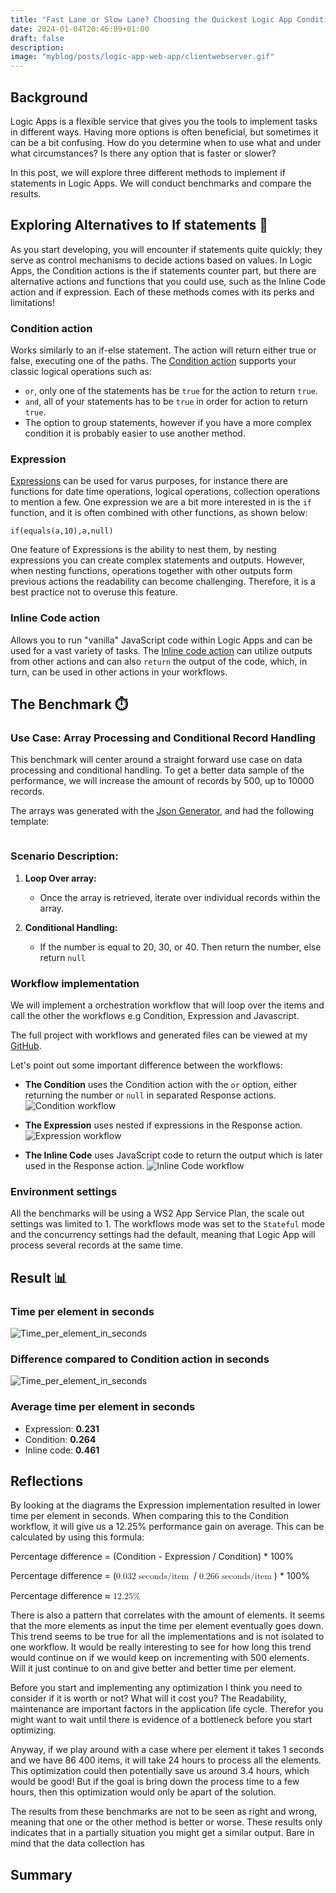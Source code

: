 ```yaml
---
title: "Fast Lane or Slow Lane? Choosing the Quickest Logic App Condition!🏎️" 
date: 2024-01-04T20:46:09+01:00
draft: false
description: 
image: "myblog/posts/logic-app-web-app/clientwebserver.gif"
---
```


## Background   
Logic Apps is a flexible service that gives you the tools to implement tasks in different ways. Having more options is often beneficial, but sometimes it can be a bit confusing. How do you determine when to use what and under what circumstances? Is there any option that is faster or slower?

In this post, we will explore three different methods to implement if statements in Logic Apps. We will conduct benchmarks and compare the results.

##  Exploring Alternatives to If statements 🏴󠁲󠁯󠁩󠁦󠁿
As you start developing, you will encounter if statements quite quickly; they serve as control mechanisms to decide actions based on values. In Logic Apps, the Condition actions is the if statements counter part, but there are alternative actions and functions that you could use, such as the Inline Code action and if expression. Each of these methods comes with its perks and limitations!

### Condition action
Works similarly to an if-else statement. The action will return either true or false, executing one of the paths. The <a href="https://learn.microsoft.com/en-us/azure/logic-apps/logic-apps-control-flow-conditional-statement?tabs=consumption" target="_blank" rel="noopener noreferrer">Condition action</a> supports your classic logical operations such as:
- `or`, only one of the statements has be `true` for the action to return `true`. 
- `and`, all of your statements has to be `true` in order for action to return `true`. 
- The option to group statements, however if you have a more complex condition it is probably easier to use another method.

### Expression
<a href="https://learn.microsoft.com/en-us/azure/logic-apps/workflow-definition-language-functions-reference" target="_blank" rel="noopener noreferrer">Expressions</a> can be used for varus purposes, for instance there are functions for date time operations, logical operations, collection operations to mention a few. One expression we are a bit more interested in is the `if` function, and it is often combined with other functions, as shown below:
```
if(equals(a,10),a,null)
```
One feature of Expressions is the ability to nest them, by nesting expressions you can create complex statements and outputs. However, when nesting functions, operations together with other outputs form previous actions the readability can become challenging. Therefore, it is a best practice not to overuse this feature. 

### Inline Code action
Allows you to run "vanilla" JavaScript code within Logic Apps and can be used for a vast variety of tasks. The <a href="https://learn.microsoft.com/en-us/azure/logic-apps/logic-apps-add-run-inline-code?tabs=consumption" target="_blank" rel="noopener noreferrer">Inline code action</a> can utilize outputs from other actions and can also `return` the output of the code, which, in turn, can be used in other actions in your workflows.

## The Benchmark ⏱️
### Use Case: Array Processing and Conditional Record Handling
This benchmark will center around a straight forward use case on data processing and conditional handling. To get a better data sample of the performance, we will increase the amount of records by 500, up to 10000 records. 

The arrays was generated with the <a href="https://json-generator.com/" target="_blank" rel="noopener noreferrer">Json Generator</a>, and had the following template:
```

```

### Scenario Description:
1. **Loop Over array:**
   - Once the array is retrieved, iterate over individual records within the array.

2. **Conditional Handling:**
   - If the number is equal to 20, 30, or 40. Then return the number, else return `null`

### Workflow implementation
We will implement a orchestration workflow that will loop over the items and call the other the workflows e.g Condition, Expression and Javascript. 

The full project with workflows and generated files can be viewed at my <a href="https://github.com/antonidag/logic-app-condition-vs-switch" target="_blank" rel="noopener noreferrer">GitHub</a>.

Let's point out some important difference between the workflows:

- __The Condition__ uses the Condition action with the `or` option, either returning the number or `null` in separated Response actions.
![Condition workflow](condition.png)

- __The Expression__ uses nested if expressions in the Response action.
![Expression workflow](compose.png)

- __The Inline Code__ uses JavaScript code to return the output which is later used in the Response action.
![Inline Code workflow](javascript.png)


### Environment settings
All the benchmarks will be using a WS2 App Service Plan, the scale out settings was limited to 1. 
The workflows mode was set to the `Stateful` mode and the concurrency settings had the default, meaning that Logic App will process several records at the same time. 

## Result 📊

### Time per element in seconds
![Time_per_element_in_seconds](time_per_element.svg)
### Difference compared to Condition action in seconds
![Time_per_element_in_seconds](difference_to_condition.svg)

### Average time per element in seconds
- Expression: __0.231__
- Condition: __0.264__
- Inline code: __0.461__
## Reflections

By looking at the diagrams the Expression implementation resulted in lower time per element in seconds. When comparing this to the Condition workflow, it will give us a 12.25% performance gain on average. This can be calculated by using this formula: 

Percentage difference = (Condition - Expression / Condition) * 100%

Percentage difference = (<math><mrow><mn>0.032</mn><mo> seconds/item</mo></mrow></math> / <math><mrow><mn>0.266</mn><mo> seconds/item</mo></mrow></math>) * 100%

Percentage difference ≈ <math><mrow><mn>12.25</mn><mo>%</mo></mrow></math>

There is also a pattern that correlates with the amount of elements. It seems that the more elements as input the time per element eventually goes down. This trend seems to be true for all the implementations and is not isolated to one workflow. It would be really interesting to see for how long this trend would continue on if we would keep on incrementing with 500 elements. Will it just continue to on and give better and better time per element. 

Before you start and implementing any optimization I think you need to consider if it is worth or not? What will it cost you? The Readability, maintenance are important factors in the application life cycle. Therefor you might want to wait until there is evidence of a bottleneck before you start optimizing. 

Anyway, if we play around with a case where per element it takes 1 seconds and we have 86 400 items, it will take 24 hours to process all the elements. This optimization could then potentially save us around 3.4 hours, which would be good! But if the goal is bring down the process time to a few hours, then this optimization would only be apart of the solution.



The results from these benchmarks are not to be seen as right and wrong, meaning that one or the other method is better or worse. These results only indicates that in a partially situation you might get a similar output. Bare in mind that the data collection has 
## Summary
